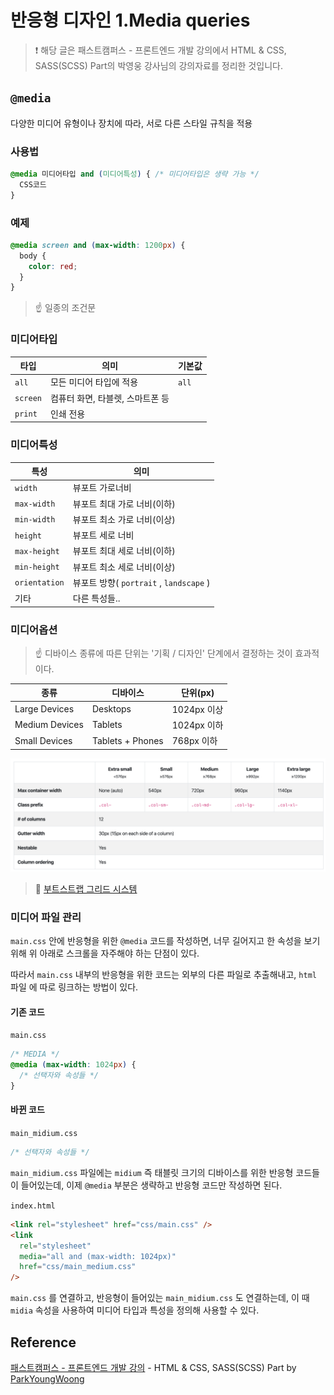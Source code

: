 # 반응형 디자인 1.Media queries

> ❗️ 해당 글은 패스트캠퍼스 - 프론트엔드 개발 강의에서 HTML & CSS, SASS(SCSS) Part의 박영웅 강사님의 강의자료를 정리한 것입니다.

## `@media`

다양한 미디어 유형이나 장치에 따라, 서로 다른 스타일 규칙을 적용

### 사용법

```css
@media 미디어타입 and (미디어특성) { /* 미디어타입은 생략 가능 */
  CSS코드
}
```

### 예제

```css
@media screen and (max-width: 1200px) {
  body {
    color: red;
  }
}
```

> ☝️ 일종의 조건문

### 미디어타입

| 타입     | 의미                             | 기본값 |
| -------- | -------------------------------- | ------ |
| `all`    | 모든 미디어 타입에 적용          | `all`  |
| `screen` | 컴퓨터 화면, 타블렛, 스마트폰 등 |        |
| `print`  | 인쇄 전용                        |        |

### 미디어특성

| 특성          | 의미                                    |
| ------------- | --------------------------------------- |
| `width`       | 뷰포트 가로너비                         |
| `max-width`   | 뷰포트 최대 가로 너비(이하)             |
| `min-width`   | 뷰포트 최소 가로 너비(이상)             |
| `height`      | 뷰포트 세로 너비                        |
| `max-height`  | 뷰포트 최대 세로 너비(이하)             |
| `min-height`  | 뷰포트 최소 세로 너비(이상)             |
| `orientation` | 뷰포트 방향( `portrait` , `landscape` ) |
| 기타          | 다른 특성들..                           |

### 미디어옵션

> ☝️ 디바이스 종류에 따른 단위는 '기획 / 디자인' 단계에서 결정하는 것이 효과적이다.

| 종류           | 디바이스         | 단위(px)    |
| -------------- | ---------------- | ----------- |
| Large Devices  | Desktops         | 1024px 이상 |
| Medium Devices | Tablets          | 1024px 이하 |
| Small Devices  | Tablets + Phones | 768px 이하  |

![grid-options](images/grid-options.png)

> 🔗 [부트스트랩 그리드 시스템](https://getbootstrap.com/docs/4.3/layout/grid/)

### 미디어 파일 관리

`main.css` 안에 반응형을 위한 `@media` 코드를 작성하면, 너무 길어지고 한 속성을 보기 위해 위 아래로 스크롤을 자주해야 하는 단점이 있다.

따라서 `main.css` 내부의 반응형을 위한 코드는 외부의 다른 파일로 추출해내고, `html` 파일 에 따로 링크하는 방법이 있다.

#### 기존 코드

`main.css`

```css
/* MEDIA */
@media (max-width: 1024px) {
  /* 선택자와 속성들 */
}
```

#### 바뀐 코드

`main_midium.css`

```css
/* 선택자와 속성들 */
```

`main_midium.css` 파일에는 `midium` 즉 태블릿 크기의 디바이스를 위한 반응형 코드들이 들어있는데, 이제 `@media` 부분은 생략하고 반응형 코드만 작성하면 된다.

`index.html`

```html
<link rel="stylesheet" href="css/main.css" />
<link
  rel="stylesheet"
  media="all and (max-width: 1024px)"
  href="css/main_medium.css"
/>
```

`main.css` 를 연결하고, 반응형이 들어있는 `main_midium.css` 도 연결하는데, 이 때 `midia` 속성을 사용하여 미디어 타입과 특성을 정의해 사용할 수 있다.

## Reference

[패스트캠퍼스 - 프론트엔드 개발 강의](https://www.fastcampus.co.kr/dev_online_react/) - HTML & CSS, SASS(SCSS) Part by [ParkYoungWoong](https://github.com/ParkYoungWoong)
